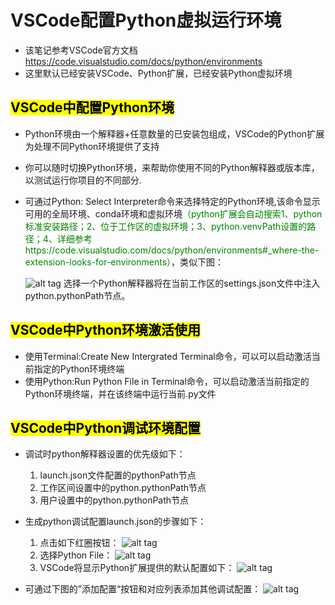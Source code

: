 # VSCode配置Python虚拟运行环境
* 该笔记参考VSCode官方文档 https://code.visualstudio.com/docs/python/environments 
* 这里默认已经安装VSCode、Python扩展，已经安装Python虚拟环境

##  <mark>VSCode中配置Python环境</mark>
* Python环境由一个解释器+任意数量的已安装包组成，VSCode的Python扩展为处理不同Python环境提供了支持

* 你可以随时切换Python环境，来帮助你使用不同的Python解释器或版本库，以测试运行你项目的不同部分.

* 可通过Python: Select Interpreter命令来选择特定的Python环境,该命令显示可用的全局环境、conda环境和虚拟环境<font color=Green>（python扩展会自动搜索1、python标准安装路径；2、位于工作区的虚拟环境；3、python.venvPath设置的路径；4、详细参考https://code.visualstudio.com/docs/python/environments#_where-the-extension-looks-for-environments）</font>，类似下图：

  ![alt tag](https://code.visualstudio.com/assets/docs/python/environments/interpreters-list.png)
选择一个Python解释器将在当前工作区的settings.json文件中注入python.pythonPath节点。

## <mark>VSCode中Python环境激活使用</mark>
* 使用Terminal:Create New Intergrated Terminal命令，可以可以启动激活当前指定的Python环境终端
* 使用Python:Run Python File in Terminal命令，可以启动激活当前指定的Python环境终端，并在该终端中运行当前.py文件

## <mark>VSCode中Python调试环境配置</mark>
* 调试时python解释器设置的优先级如下：
	1. launch.json文件配置的pythonPath节点
	2. 工作区间设置中的python.pythonPath节点
	3. 用户设置中的python.pythonPath节点

* 生成python调试配置launch.json的步骤如下：
	1. 点击如下红圈按钮：
	![alt tag](https://code.visualstudio.com/assets/docs/python/debugging/debug-settings-warning-icon.png)
	2. 选择Python File：
	![alt tag](https://code.visualstudio.com/assets/docs/python/debugging/debug-configurations.png)
	3. VSCode将显示Python扩展提供的默认配置如下：
	![alt tag](https://code.visualstudio.com/assets/docs/python/debugging/configuration-json.png)

* 可通过下图的”添加配置“按钮和对应列表添加其他调试配置：
	![alt tag](https://code.visualstudio.com/assets/docs/python/debugging/add-configuration.png)

	
	